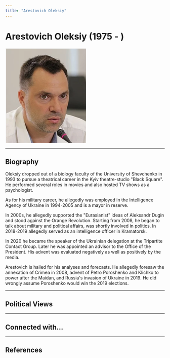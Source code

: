 ```yaml
---
title: "Arestovich Oleksiy"
---
```


# Arestovich Oleksiy (1975 - )

![img](../assets/images/arestovich.png)

_ _ _

## Biography

Oleksiy dropped out of a biology faculty of the University of Shevchenko in 1993 to pursue a theatrical career in the Kyiv theatre-studio "Black Square". He performed several roles in movies and also hosted TV shows as a psychologist. 

As for his military career, he allegedly was employed in the Intelligence Agency of Ukraine in 1994-2005 and is a mayor in reserve. 

In 2000s, he allegedly supported the "Eurasianist" ideas of Aleksandr Dugin and stood against the Orange Revolution. Starting from 2008, he began to talk about military and political affairs, was shortly involved in politics. In 2018-2019 allegedly served as an intelligence officer in Kramatorsk. 

In 2020 he became the speaker of the Ukrainian delegation at the Tripartite Contact Group. Later he was appointed an advisor to the Office of the President. His advent was evaluated negatively as well as positively by the media. 

Arestovich is hailed for his analyses and forecasts. He allegedly foresaw the annexation of Crimea in 2008, advent of Petro Poroshenko and Klichko to power after the Maidan, and Russia's invasion of Ukraine in 2019. He did wrongly assume Poroshenko would win the 2019 elections.


_ _ _

## Political Views

_ _ _ 

## Connected with...

_ _ _

## References

[^1]: https://uk.wikipedia.org/wiki/%D0%90%D1%80%D0%B5%D1%81%D1%82%D0%BE%D0%B2%D0%B8%D1%87_%D0%9E%D0%BB%D0%B5%D0%BA%D1%81%D1%96%D0%B9_%D0%9C%D0%B8%D0%BA%D0%BE%D0%BB%D0%B0%D0%B9%D0%BE%D0%B2%D0%B8%D1%87

